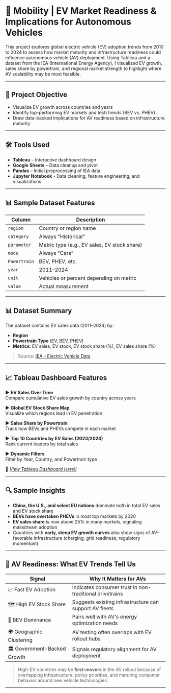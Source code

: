 # 🚗 Mobility | EV Market Readiness & Implications for Autonomous Vehicles

This project explores global electric vehicle (EV) adoption trends from 2010 to 2024 to assess how market maturity and infrastructure readiness could influence autonomous vehicle (AV) deployment. Using Tableau and a dataset from the IEA (International Energy Agency), I visualized EV growth, sales share by powertrain, and regional market strength to highlight where AV scalability may be most feasible.

---

## 🎯 Project Objective

- Visualize EV growth across countries and years
- Identify top-performing EV markets and tech trends (BEV vs. PHEV)
- Draw data-backed implications for AV readiness based on infrastructure maturity

---

## 🛠️ Tools Used

- **Tableau** – Interactive dashboard design  
- **Google Sheets** – Data cleanup and pivot  
- **Pandas** – Initial preprocessing of IEA data
- **Jupyter Notebook** - Data cleaning, feature engineering, and visualizations

---


## 📊 Sample Dataset Features

| Column              | Description                           |
|---------------------|----------------------------------------|
| `region`              | Country or region name                            |
| `category`           | Always "Historical"  |
| `parameter`          | Metric type (e.g., EV sales, EV stock share)      |
| `mode`          | Always "Cars"            |
| `Powertrain`   | BEV, PHEV, etc.       |
| `year`   | 2011–2024        |
| `unit`   | Vehicles or percent depending on metric        |
| `value`   | Actual measurement        | 

---

## 📊 Dataset Summary

The dataset contains EV sales data (2011–2024) by:
- **Region**
- **Powertrain Type** (EV, BEV, PHEV)
- **Metrics**: EV sales, EV stock, EV stock share (%), EV sales share (%)

> Source: [IEA – Electric Vehicle Data](https://www.kaggle.com/datasets/jainaru/electric-car-sales-2010-2024)

---

## 📈 Tableau Dashboard Features

▶ **EV Sales Over Time**  
Compare cumulative EV sales growth by country across years

▶ **Global EV Stock Share Map**  
Visualize which regions lead in EV penetration

▶ **Sales Share by Powertrain**  
Track how BEVs and PHEVs compete in each market

▶ **Top 10 Countries by EV Sales (2023/2024)**  
Rank current leaders by total sales

▶ **Dynamic Filters**  
Filter by Year, Country, and Powertrain type

🔗 *[View Tableau Dashboard Here!!](https://public.tableau.com/views/EVMarketReadinessAVImplications/Dashboard1?:language=en-US&publish=yes&:sid=&:redirect=auth&:display_count=n&:origin=viz_share_link)*

---

## 🔍 Sample Insights

- **China, the U.S., and select EU nations** dominate both in total EV sales and EV stock share
- **BEVs have overtaken PHEVs** in most top markets by 2020
- **EV sales share** is now above 25% in many markets, signaling mainstream adoption
- Countries with **early, steep EV growth curves** also show signs of AV-favorable infrastructure (charging, grid readiness, regulatory momentum)

---

## 🚀 AV Readiness: What EV Trends Tell Us

| Signal                        | Why It Matters for AVs                                  |
|------------------------------|----------------------------------------------------------|
| 📈 Fast EV Adoption           | Indicates consumer trust in non-traditional drivetrains |
| 🗺️ High EV Stock Share        | Suggests existing infrastructure can support AV fleets   |
| 🔌 BEV Dominance              | Pairs well with AV's energy optimization needs          |
| 🌍 Geographic Clustering      | AV testing often overlaps with EV rollout hubs          |
| 🏛️ Government-Backed Growth  | Signals regulatory alignment for AV deployment          |

> High-EV countries may be **first-movers** in the AV rollout because of overlapping infrastructure, policy priorities, and maturing consumer behavior around new vehicle technologies.

---
